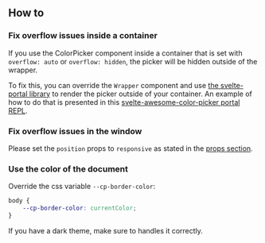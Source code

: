 ## How to

### Fix overflow issues inside a container

If you use the ColorPicker component inside a container that is set with `overflow: auto` or `overflow: hidden`, the picker will be hidden outside of the wrapper.

To fix this, you can override the `Wrapper` component and use [the svelte-portal library](https://github.com/romkor/svelte-portal) to render the picker outside of your container. An example of how to do that is presented in this [svelte-awesome-color-picker portal REPL](https://svelte.dev/repl/aab96e19ae3e4b96a592322497b232a7?version=3.59.1).

### Fix overflow issues in the window

Please set the `position` props to `responsive` as stated in the [props section](https://svelte-awesome-color-picker.vercel.app/#props).

### Use the color of the document

Override the css variable `--cp-border-color`:

```css
body {
	--cp-border-color: currentColor;
}
```

If you have a dark theme, make sure to handles it correctly.
